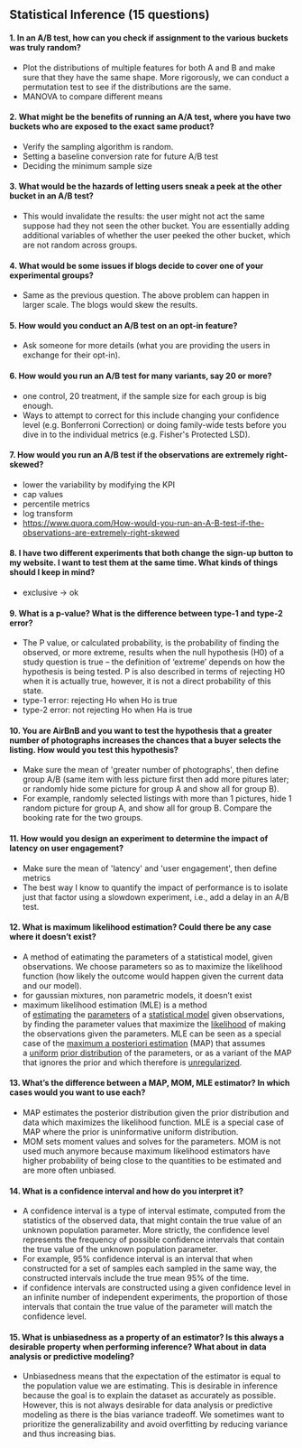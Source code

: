 ## Statistical Inference (15 questions)

#### 1. In an A/B test, how can you check if assignment to the various buckets was truly random?
  - Plot the distributions of multiple features for both A and B and make sure that they have the same shape. More rigorously, we can conduct a permutation test to see if the distributions are the same.
  - MANOVA to compare different means
#### 2. What might be the benefits of running an A/A test, where you have two buckets who are exposed to the exact same product?
  - Verify the sampling algorithm is random.
  - Setting a baseline conversion rate for future A/B test
  - Deciding the minimum sample size
#### 3. What would be the hazards of letting users sneak a peek at the other bucket in an A/B test?
  - This would invalidate the results: the user might not act the same suppose had they not seen the other bucket. You are essentially adding additional variables of whether the user peeked the other bucket, which are not random across groups.
#### 4. What would be some issues if blogs decide to cover one of your experimental groups?
  - Same as the previous question. The above problem can happen in larger scale. The blogs would skew the results.
#### 5. How would you conduct an A/B test on an opt-in feature? 
  - Ask someone for more details (what you are providing the users in exchange for their opt-in).
#### 6. How would you run an A/B test for many variants, say 20 or more?
  - one control, 20 treatment, if the sample size for each group is big enough.
  - Ways to attempt to correct for this include changing your confidence level (e.g. Bonferroni Correction) or doing family-wide tests before you dive in to the individual metrics (e.g. Fisher's Protected LSD).
#### 7. How would you run an A/B test if the observations are extremely right-skewed?
  - lower the variability by modifying the KPI
  - cap values
  - percentile metrics
  - log transform
  - <https://www.quora.com/How-would-you-run-an-A-B-test-if-the-observations-are-extremely-right-skewed>
#### 8. I have two different experiments that both change the sign-up button to my website. I want to test them at the same time. What kinds of things should I keep in mind?
  - exclusive -> ok
#### 9. What is a p-value? What is the difference between type-1 and type-2 error?
  - The P value, or calculated probability, is the probability of finding the observed, or more extreme, results when the null hypothesis (H0) of a study question is true – the definition of ‘extreme’ depends on how the hypothesis is being tested. P is also described in terms of rejecting H0 when it is actually true, however, it is not a direct probability of this state.
  - type-1 error: rejecting Ho when Ho is true
  - type-2 error: not rejecting Ho when Ha is true
#### 10. You are AirBnB and you want to test the hypothesis that a greater number of photographs increases the chances that a buyer selects the listing. How would you test this hypothesis?
  - Make sure the mean of 'greater number of photographs', then define group A/B (same item with less picture first then add more pitures later; or randomly hide some picture for group A and show all for group B).
  - For example, randomly selected listings with more than 1 pictures, hide 1 random picture for group A, and show all for group B. Compare the booking rate for the two groups.
#### 11. How would you design an experiment to determine the impact of latency on user engagement?
  - Make sure the mean of 'latency' and 'user engagement', then define metrics
  - The best way I know to quantify the impact of performance is to isolate just that factor using a slowdown experiment, i.e., add a delay in an A/B test.
#### 12. What is maximum likelihood estimation? Could there be any case where it doesn’t exist?
  - A method of eatimating the parameters of a statistical model, given observations. We choose parameters so as to maximize the likelihood function (how likely the outcome would happen given the current data and our model).
  - for gaussian mixtures, non parametric models, it doesn’t exist
  - maximum likelihood estimation (MLE) is a method of [estimating](https://en.wikipedia.org/wiki/Estimator "Estimator") the [parameters](https://en.wikipedia.org/wiki/Statistical_parameter "Statistical parameter") of a [statistical model](https://en.wikipedia.org/wiki/Statistical_model "Statistical model") given observations, by finding the parameter values that maximize the [likelihood](https://en.wikipedia.org/wiki/Likelihood "Likelihood") of making the observations given the parameters. MLE can be seen as a special case of the [maximum a posteriori estimation](https://en.wikipedia.org/wiki/Maximum_a_posteriori_estimation "Maximum a posteriori estimation") (MAP) that assumes a [uniform](https://en.wikipedia.org/wiki/Uniform_distribution_\(continuous\) "Uniform distribution \(continuous\)") [prior distribution](https://en.wikipedia.org/wiki/Prior_probability "Prior probability") of the parameters, or as a variant of the MAP that ignores the prior and which therefore is [unregularized](https://en.wikipedia.org/wiki/Regularization_\(mathematics\) "Regularization \(mathematics\)").
#### 13. What’s the difference between a MAP, MOM, MLE estimator? In which cases would you want to use each?
  - MAP estimates the posterior distribution given the prior distribution and data which maximizes the likelihood function. MLE is a special case of MAP where the prior is uninformative uniform distribution.
  - MOM sets moment values and solves for the parameters. MOM is not used much anymore because maximum likelihood estimators have higher probability of being close to the quantities to be estimated and are more often unbiased.
#### 14. What is a confidence interval and how do you interpret it?
  - A confidence interval is a type of interval estimate, computed from the statistics of the observed data, that might contain the true value of an unknown population parameter. More strictly, the confidence level represents the frequency of possible confidence intervals that contain the true value of the unknown population parameter.
  - For example, 95% confidence interval is an interval that when constructed for a set of samples each sampled in the same way, the constructed intervals include the true mean 95% of the time.
  - if confidence intervals are constructed using a given confidence level in an infinite number of independent experiments, the proportion of those intervals that contain the true value of the parameter will match the confidence level.
#### 15. What is unbiasedness as a property of an estimator? Is this always a desirable property when performing inference? What about in data analysis or predictive modeling?
  - Unbiasedness means that the expectation of the estimator is equal to the population value we are estimating. This is desirable in inference because the goal is to explain the dataset as accurately as possible. However, this is not always desirable for data analysis or predictive modeling as there is the bias variance tradeoff. We sometimes want to prioritize the generalizability and avoid overfitting by reducing variance and thus increasing bias.
